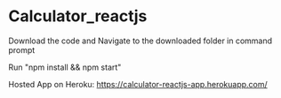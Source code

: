 # Calculator_reactjs
Download the code and Navigate to the downloaded folder in command prompt

Run "npm install && npm start"


Hosted App on Heroku: https://calculator-reactjs-app.herokuapp.com/
